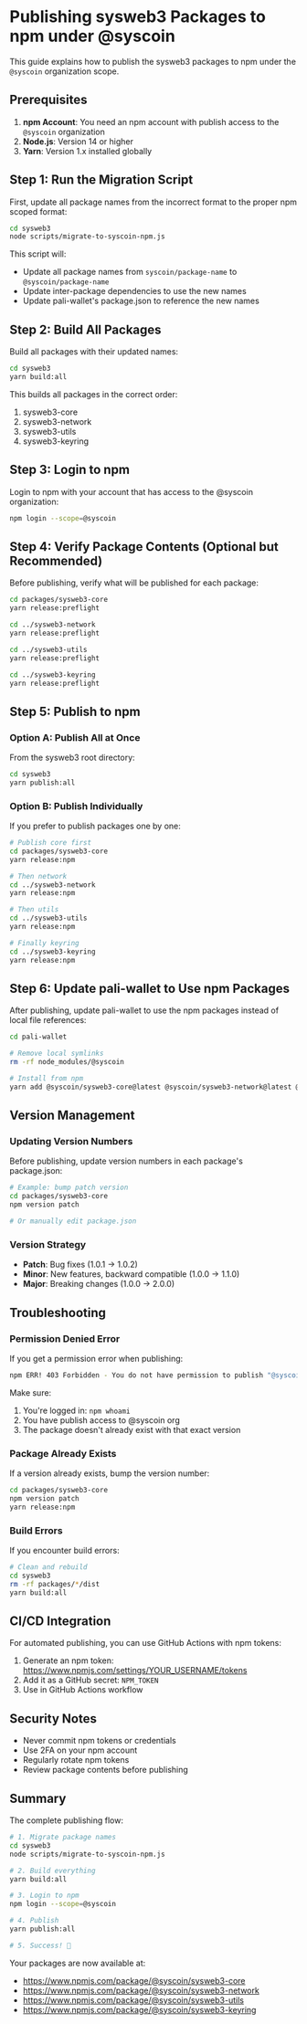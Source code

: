 # Publishing sysweb3 Packages to npm under @syscoin

This guide explains how to publish the sysweb3 packages to npm under the `@syscoin` organization scope.

## Prerequisites

1. **npm Account**: You need an npm account with publish access to the `@syscoin` organization
2. **Node.js**: Version 14 or higher
3. **Yarn**: Version 1.x installed globally

## Step 1: Run the Migration Script

First, update all package names from the incorrect format to the proper npm scoped format:

```bash
cd sysweb3
node scripts/migrate-to-syscoin-npm.js
```

This script will:
- Update all package names from `syscoin/package-name` to `@syscoin/package-name`
- Update inter-package dependencies to use the new names
- Update pali-wallet's package.json to reference the new names

## Step 2: Build All Packages

Build all packages with their updated names:

```bash
cd sysweb3
yarn build:all
```

This builds all packages in the correct order:
1. sysweb3-core
2. sysweb3-network
3. sysweb3-utils
4. sysweb3-keyring

## Step 3: Login to npm

Login to npm with your account that has access to the @syscoin organization:

```bash
npm login --scope=@syscoin
```

## Step 4: Verify Package Contents (Optional but Recommended)

Before publishing, verify what will be published for each package:

```bash
cd packages/sysweb3-core
yarn release:preflight

cd ../sysweb3-network
yarn release:preflight

cd ../sysweb3-utils
yarn release:preflight

cd ../sysweb3-keyring
yarn release:preflight
```

## Step 5: Publish to npm

### Option A: Publish All at Once

From the sysweb3 root directory:

```bash
cd sysweb3
yarn publish:all
```

### Option B: Publish Individually

If you prefer to publish packages one by one:

```bash
# Publish core first
cd packages/sysweb3-core
yarn release:npm

# Then network
cd ../sysweb3-network
yarn release:npm

# Then utils
cd ../sysweb3-utils
yarn release:npm

# Finally keyring
cd ../sysweb3-keyring
yarn release:npm
```

## Step 6: Update pali-wallet to Use npm Packages

After publishing, update pali-wallet to use the npm packages instead of local file references:

```bash
cd pali-wallet

# Remove local symlinks
rm -rf node_modules/@syscoin

# Install from npm
yarn add @syscoin/sysweb3-core@latest @syscoin/sysweb3-network@latest @syscoin/sysweb3-utils@latest @syscoin/sysweb3-keyring@latest
```

## Version Management

### Updating Version Numbers

Before publishing, update version numbers in each package's package.json:

```bash
# Example: bump patch version
cd packages/sysweb3-core
npm version patch

# Or manually edit package.json
```

### Version Strategy

- **Patch**: Bug fixes (1.0.1 → 1.0.2)
- **Minor**: New features, backward compatible (1.0.0 → 1.1.0)
- **Major**: Breaking changes (1.0.0 → 2.0.0)

## Troubleshooting

### Permission Denied Error

If you get a permission error when publishing:

```bash
npm ERR! 403 Forbidden - You do not have permission to publish "@syscoin/package-name"
```

Make sure:
1. You're logged in: `npm whoami`
2. You have publish access to @syscoin org
3. The package doesn't already exist with that exact version

### Package Already Exists

If a version already exists, bump the version number:

```bash
cd packages/sysweb3-core
npm version patch
yarn release:npm
```

### Build Errors

If you encounter build errors:

```bash
# Clean and rebuild
cd sysweb3
rm -rf packages/*/dist
yarn build:all
```

## CI/CD Integration

For automated publishing, you can use GitHub Actions with npm tokens:

1. Generate an npm token: https://www.npmjs.com/settings/YOUR_USERNAME/tokens
2. Add it as a GitHub secret: `NPM_TOKEN`
3. Use in GitHub Actions workflow

## Security Notes

- Never commit npm tokens or credentials
- Use 2FA on your npm account
- Regularly rotate npm tokens
- Review package contents before publishing

## Summary

The complete publishing flow:

```bash
# 1. Migrate package names
cd sysweb3
node scripts/migrate-to-syscoin-npm.js

# 2. Build everything
yarn build:all

# 3. Login to npm
npm login --scope=@syscoin

# 4. Publish
yarn publish:all

# 5. Success! 🎉
```

Your packages are now available at:
- https://www.npmjs.com/package/@syscoin/sysweb3-core
- https://www.npmjs.com/package/@syscoin/sysweb3-network
- https://www.npmjs.com/package/@syscoin/sysweb3-utils
- https://www.npmjs.com/package/@syscoin/sysweb3-keyring 